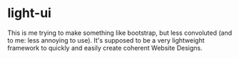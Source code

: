 # light-ui
This is me trying to make something like bootstrap, but less convoluted (and to me: less annoying to use). It's supposed to be a very lightweight framework to quickly and easily create coherent Website Designs.
